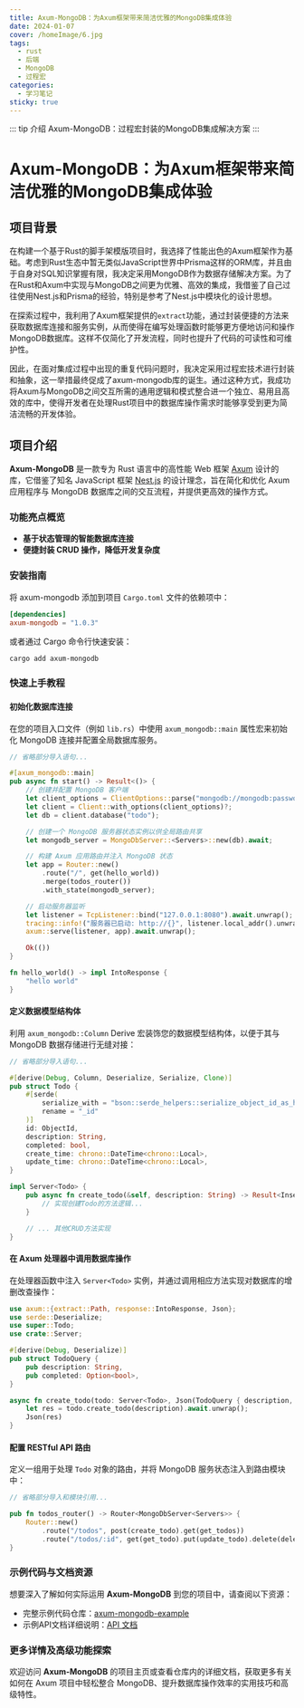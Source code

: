 ```yaml
---
title: Axum-MongoDB：为Axum框架带来简洁优雅的MongoDB集成体验
date: 2024-01-07
cover: /homeImage/6.jpg
tags:
  - rust
  - 后端
  - MongoDB
  - 过程宏
categories:
  - 学习笔记
sticky: true
---
```


::: tip 介绍
Axum-MongoDB：过程宏封装的MongoDB集成解决方案
:::

<!-- more -->

# Axum-MongoDB：为Axum框架带来简洁优雅的MongoDB集成体验

## 项目背景

在构建一个基于Rust的脚手架模版项目时，我选择了性能出色的Axum框架作为基础。考虑到Rust生态中暂无类似JavaScript世界中Prisma这样的ORM库，并且由于自身对SQL知识掌握有限，我决定采用MongoDB作为数据存储解决方案。为了在Rust和Axum中实现与MongoDB之间更为优雅、高效的集成，我借鉴了自己过往使用Nest.js和Prisma的经验，特别是参考了Nest.js中模块化的设计思想。

在探索过程中，我利用了Axum框架提供的`extract`功能，通过封装便捷的方法来获取数据库连接和服务实例，从而使得在编写处理函数时能够更方便地访问和操作MongoDB数据库。这样不仅简化了开发流程，同时也提升了代码的可读性和可维护性。

因此，在面对集成过程中出现的重复代码问题时，我决定采用过程宏技术进行封装和抽象，这一举措最终促成了axum-mongodb库的诞生。通过这种方式，我成功将Axum与MongoDB之间交互所需的通用逻辑和模式整合进一个独立、易用且高效的库中，使得开发者在处理Rust项目中的数据库操作需求时能够享受到更为简洁流畅的开发体验。

## 项目介绍

**Axum-MongoDB** 是一款专为 Rust 语言中的高性能 Web 框架 [Axum](https://github.com/tokio-rs/axum) 设计的库，它借鉴了知名 JavaScript 框架 [Nest.js](https://nestjs.com/) 的设计理念，旨在简化和优化 Axum 应用程序与 MongoDB 数据库之间的交互流程，并提供更高效的操作方式。

### 功能亮点概览
- **基于状态管理的智能数据库连接**
- **便捷封装 CRUD 操作，降低开发复杂度**

### 安装指南

将 axum-mongodb 添加到项目 `Cargo.toml` 文件的依赖项中：

```toml
[dependencies]
axum-mongodb = "1.0.3"
```

或者通过 Cargo 命令行快速安装：

```bash
cargo add axum-mongodb
```

### 快速上手教程

#### 初始化数据库连接

在您的项目入口文件（例如 `lib.rs`）中使用 `axum_mongodb::main` 属性宏来初始化 MongoDB 连接并配置全局数据库服务。

```rust
// 省略部分导入语句...

#[axum_mongodb::main]
pub async fn start() -> Result<()> {
    // 创建并配置 MongoDB 客户端
    let client_options = ClientOptions::parse("mongodb://mongodb:password@localhost:21045/admin").await?;
    let client = Client::with_options(client_options)?;
    let db = client.database("todo");

    // 创建一个 MongoDB 服务器状态实例以供全局路由共享
    let mongodb_server = MongoDbServer::<Servers>::new(db).await;

    // 构建 Axum 应用路由并注入 MongoDB 状态
    let app = Router::new()
        .route("/", get(hello_world))
        .merge(todos_router())
        .with_state(mongodb_server);

    // 启动服务器监听
    let listener = TcpListener::bind("127.0.0.1:8080").await.unwrap();
    tracing::info!("服务器已启动: http://{}", listener.local_addr().unwrap());
    axum::serve(listener, app).await.unwrap();

    Ok(())
}

fn hello_world() -> impl IntoResponse {
    "hello world"
}
```

#### 定义数据模型结构体

利用 `axum_mongodb::Column` Derive 宏装饰您的数据模型结构体，以便于其与 MongoDB 数据存储进行无缝对接：

```rust
// 省略部分导入语句...

#[derive(Debug, Column, Deserialize, Serialize, Clone)]
pub struct Todo {
    #[serde(
        serialize_with = "bson::serde_helpers::serialize_object_id_as_hex_string",
        rename = "_id"
    )]
    id: ObjectId,
    description: String,
    completed: bool,
    create_time: chrono::DateTime<chrono::Local>,
    update_time: chrono::DateTime<chrono::Local>,
}

impl Server<Todo> {
    pub async fn create_todo(&self, description: String) -> Result<InsertOneResult> {
        // 实现创建Todo的方法逻辑...
    }

    // ... 其他CRUD方法实现
}
```

#### 在 Axum 处理器中调用数据库操作

在处理器函数中注入 `Server<Todo>` 实例，并通过调用相应方法实现对数据库的增删改查操作：

```rust
use axum::{extract::Path, response::IntoResponse, Json};
use serde::Deserialize;
use super::Todo;
use crate::Server;

#[derive(Debug, Deserialize)]
pub struct TodoQuery {
    pub description: String,
    pub completed: Option<bool>,
}

async fn create_todo(todo: Server<Todo>, Json(TodoQuery { description, .. }): Json<TodoQuery>) -> impl IntoResponse {
    let res = todo.create_todo(description).await.unwrap();
    Json(res)
}
```

#### 配置 RESTful API 路由

定义一组用于处理 `Todo` 对象的路由，并将 MongoDB 服务状态注入到路由模块中：

```rust
// 省略部分导入和模块引用...

pub fn todos_router() -> Router<MongoDbServer<Servers>> {
    Router::new()
        .route("/todos", post(create_todo).get(get_todos))
        .route("/todos/:id", get(get_todo).put(update_todo).delete(delete_todo))
}
```

### 示例代码与文档资源

想要深入了解如何实际运用 **Axum-MongoDB** 到您的项目中，请查阅以下资源：
- 完整示例代码仓库：[axum-mongodb-example](https://github.com/yexiyue/axum-mongodb/blob/master/examples/axum/src/lib.rs)
- 示例API文档详细说明：[API 文档](https://apifox.com/apidoc/shared-6bef1065-5c3e-42a8-bf10-73e21f671fe1)

### 更多详情及高级功能探索

欢迎访问 **Axum-MongoDB** 的项目主页或查看仓库内的详细文档，获取更多有关如何在 Axum 项目中轻松整合 MongoDB、提升数据库操作效率的实用技巧和高级特性。